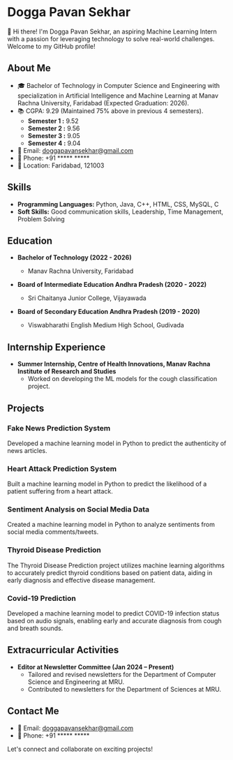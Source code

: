 # Dogga Pavan Sekhar

👋 Hi there! I'm Dogga Pavan Sekhar, an aspiring Machine Learning Intern with a passion for leveraging technology to solve real-world challenges. Welcome to my GitHub profile!

## About Me

- 🎓 Bachelor of Technology in Computer Science and Engineering with specialization in Artificial Intelligence and Machine Learning at Manav Rachna University, Faridabad (Expected Graduation: 2026).
- 📚 CGPA: 9.29 (Maintained 75% above in previous 4 semesters).
  - **Semester 1 :** 9.52
  - **Semester 2 :** 9.56
  - **Semester 3 :** 9.05
  - **Semester 4 :** 9.04 
- 📧 Email: doggapavansekhar@gmail.com
- 📱 Phone: +91 ***** *****
- 📍 Location: Faridabad, 121003

## Skills

- **Programming Languages:** Python, Java, C++, HTML, CSS, MySQL, C
- **Soft Skills:** Good communication skills, Leadership, Time Management, Problem Solving

## Education

- **Bachelor of Technology (2022 - 2026)**
  - Manav Rachna University, Faridabad

- **Board of Intermediate Education Andhra Pradesh (2020 - 2022)**
  - Sri Chaitanya Junior College, Vijayawada

- **Board of Secondary Education Andhra Pradesh (2019 - 2020)**
  - Viswabharathi English Medium High School, Gudivada
 
## Internship Experience

- **Summer Internship, Centre of Health Innovations, Manav Rachna Institute of Research and Studies**
  - Worked on developing the ML models for the cough classification project.

## Projects

### Fake News Prediction System
Developed a machine learning model in Python to predict the authenticity of news articles.

### Heart Attack Prediction System
Built a machine learning model in Python to predict the likelihood of a patient suffering from a heart attack.

### Sentiment Analysis on Social Media Data
Created a machine learning model in Python to analyze sentiments from social media comments/tweets.

### Thyroid Disease Prediction
The Thyroid Disease Prediction project utilizes machine learning algorithms to accurately predict thyroid conditions based on patient data, aiding in early diagnosis and effective disease management.

### Covid-19 Prediction 
Developed a machine learning model to predict COVID-19 infection status based on audio signals, enabling early and accurate diagnosis from cough and breath sounds.

## Extracurricular Activities

- **Editor at Newsletter Committee (Jan 2024 – Present)**
  - Tailored and revised newsletters for the Department of Computer Science and Engineering at MRU.
  - Contributed to newsletters for the Department of Sciences at MRU.

## Contact Me

- 📧 Email: doggapavansekhar@gmail.com
- 📱 Phone: +91 ***** *****

Let's connect and collaborate on exciting projects!

